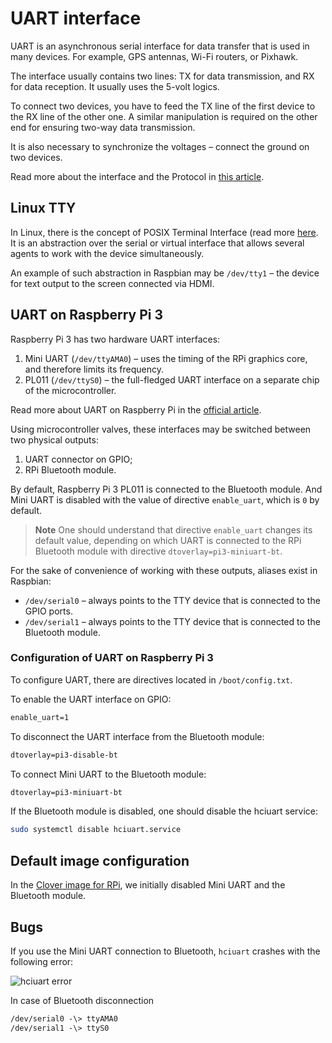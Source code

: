 # UART interface

UART is an asynchronous serial interface for data transfer that is used in many devices. For example, GPS antennas, Wi-Fi routers, or Pixhawk.

The interface usually contains two lines: TX for data transmission, and RX for data reception. It usually uses the 5-volt logics.

To connect two devices, you have to feed the TX line of the first device to the RX line of the other one. A similar manipulation is required on the other end for ensuring two-way data transmission.

It is also necessary to synchronize the voltages – connect the ground on two devices.

Read more about the interface and the Protocol in [this article](https://habr.com/post/109395/).

## Linux TTY

In Linux, there is the concept of POSIX Terminal Interface (read more [here](https://en.wikipedia.org/wiki/POSIX_terminal_interface). It is an abstraction over the serial or virtual interface that allows several agents to work with the device simultaneously.

An example of such abstraction in Raspbian may be `/dev/tty1` – the device for text output to the screen connected via HDMI.

## UART on Raspberry Pi 3

Raspberry Pi 3 has two hardware UART interfaces:

1. Mini UART (`/dev/ttyAMA0`) – uses the timing of the RPi graphics core, and therefore limits its frequency.
2. PL011 (`/dev/ttyS0`) – the full-fledged UART interface on a separate chip of the microcontroller.

Read more about UART on Raspberry Pi in the [official article](https://www.raspberrypi.org/documentation/configuration/uart.md).

Using microcontroller valves, these interfaces may be switched between two physical outputs:

1. UART connector on GPIO;
2. RPi Bluetooth module.

By default, Raspberry Pi 3 PL011 is connected to the Bluetooth module. And Mini UART is disabled with the value of directive `enable_uart`, which is `0` by default.

> **Note** One should understand that directive `enable_uart` changes its default value, depending on which UART is connected to the RPi Bluetooth module with directive `dtoverlay=pi3-miniuart-bt`.

For the sake of convenience of working with these outputs, aliases exist in Raspbian:

* `/dev/serial0` – always points to the TTY device that is connected to the GPIO ports.
* `/dev/serial1` – always points to the TTY device that is connected to the Bluetooth module.

### Configuration of UART on Raspberry Pi 3

To configure UART, there are directives located in `/boot/config.txt`.

To enable the UART interface on GPIO:

```txt
enable_uart=1
```

To disconnect the UART interface from the Bluetooth module:

```txt
dtoverlay=pi3-disable-bt
```

To connect Mini UART to the Bluetooth module:

```txt
dtoverlay=pi3-miniuart-bt
```

If the Bluetooth module is disabled, one should disable the hciuart service:

```bash
sudo systemctl disable hciuart.service
```

## Default image configuration

In the [Clover image for RPi](image.md), we initially disabled Mini UART and the Bluetooth module.

Bugs
----

If you use the Mini UART connection to Bluetooth, `hciuart` crashes with the following error:

![hciuart error](../assets/hciuart_error.jpg)

In case of Bluetooth disconnection

```txt
/dev/serial0 -\> ttyAMA0
/dev/serial1 -\> ttyS0
```
